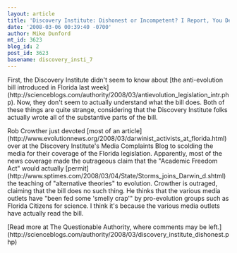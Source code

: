 ```yaml
---
layout: article
title: 'Discovery Institute: Dishonest or Incompetent? I Report, You Decide.'
date: '2008-03-06 00:39:40 -0700'
author: Mike Dunford
mt_id: 3623
blog_id: 2
post_id: 3623
basename: discovery_insti_7
---
```

<p>
First, the Discovery Institute didn't seem to know about [the anti-evolution bill introduced in Florida last week](http://scienceblogs.com/authority/2008/03/antievolution_legislation_intr.php). Now, they don't seem to actually understand what the bill does. Both of these things are quite strange, considering that the Discovery Institute folks actually wrote all of the substantive parts of the bill. 
</p>

<p>
Rob Crowther just devoted [most of an article](http://www.evolutionnews.org/2008/03/darwinist_activists_at_florida.html) over at the Discovery Institute's Media Complaints Blog to scolding the media for their coverage of the Florida legislation. Apparently, most of the news coverage made the outrageous claim that the "Academic Freedom Act" would actually [permit](http://www.sptimes.com/2008/03/04/State/Storms_joins_Darwin_d.shtml) the teaching of "alternative theories" to evolution. Crowther is outraged, claiming that the bill does no such thing. He thinks that the various media outlets have "been fed some 'smelly crap'" by pro-evolution groups such as Florida Citizens for science. I think it's because the various media outlets have actually read the bill. 
</p>


<p>[Read more at The Questionable Authority, where comments may be left.](http://scienceblogs.com/authority/2008/03/discovery_institute_dishonest.php)</p>
